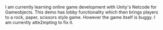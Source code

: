 I am currently learning online game development with Unity's Netcode for Gameobjects. This demo has lobby functionality which then brings players to a rock, paper, scissors style game. However the game itself is buggy. I am currently atte2mpting to fix it.

